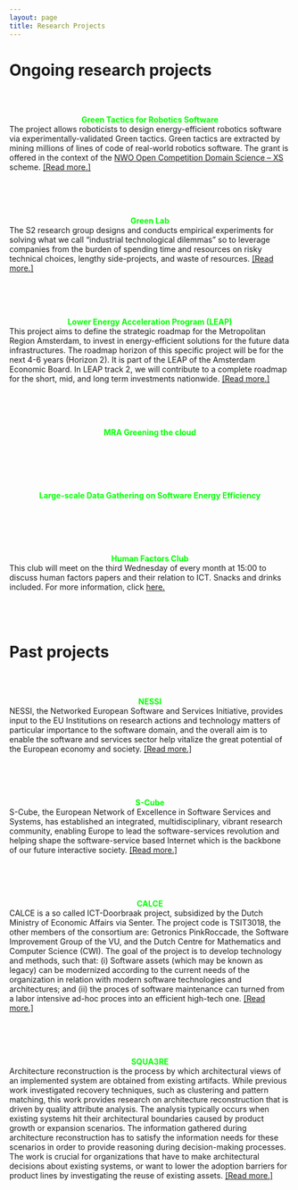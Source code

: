 ```yaml
---
layout: page
title: Research Projects
---
```


<!-- subtitle: X  -->

# Ongoing research projects 
<br>
<div class="row ">

<div class="col-lg-6 col-md-12 col-xs-12 col-sm-12">
<div style="text-align: center;">
<figure>
    <img src="/img/logos/placeholder_img.png"
         alt="">
    <figcaption></figcaption>
</figure>
<div><strong style="color: #00FF00;">Green Tactics for Robotics Software</strong><br>
<div style="text-align:left;">
The project allows roboticists to design energy-efficient robotics software via experimentally-validated Green tactics. Green tactics are extracted by mining millions of lines of code of real-world robotics software. The grant is offered in the context of the <a href="https://www.nwo.nl/en/calls/open-competition-domain-science-xs-pakket-21-1">NWO Open Competition Domain Science – XS</a> scheme. <a href="http://www.ivanomalavolta.com/mining-the-ros-ecosystem-for-energy-efficient-robotics-software/">[Read more.]<br><br><br><br></a> 
</div>
</div></div>
</div>

<div class="col-lg-6 col-md-12 col-xs-12 col-sm-12">
<div style="text-align: center;">
<figure>
    <img src="/img/logos/placeholder_img.png"
         alt="">
    <figcaption></figcaption>
</figure>
<div><strong style="color: #00FF00;">Green Lab</strong><br>
<div style="text-align:left;">
The S2 research group designs and conducts empirical experiments for solving what we call “industrial technological dilemmas” so to leverage companies from the burden of spending time and resources on risky technical choices, lengthy side-projects, and waste of resources.
 <a href="https://s2group.cs.vu.nl/pages/greenlab/">[Read more.]<br><br><br><br></a>
</div>
</div></div>
</div>

<div class="col-lg-6 col-md-12 col-xs-12 col-sm-12">
<div style="text-align: center;">
<figure>
    <img src="/img/logos/placeholder_img.png"
         alt="">
    <figcaption></figcaption>
</figure>
<div><strong style="color: #00FF00;">Lower Energy Acceleration Program (LEAP)</strong><br>
<div style="text-align:left;">
This project aims to define the strategic roadmap for the Metropolitan Region Amsterdam, to invest in energy-efficient solutions for the future data infrastructures. The roadmap horizon of this specific project will be for the next 4-6 years (Horizon 2). It is part of the LEAP of the Amsterdam Economic Board. In LEAP track 2, we will contribute to a complete roadmap for the short, mid, and long term investments nationwide. <a href="https://amsterdameconomicboard.com/en/initiatief/leap-lower-energy-acceleration-program#">[Read more.]<br><br><br><br></a>
</div>
</div></div>
</div>

<div class="col-lg-6 col-md-12 col-xs-12 col-sm-12">
<div style="text-align: center;">
<figure>
    <img src="/img/logos/placeholder_img.png"
         alt="">
    <figcaption></figcaption>
</figure>
<div><strong style="color: #00FF00;">MRA Greening the cloud</strong><br>
<div style="text-align:left;">
<br><br><br><br>
</div>
</div></div>
</div>

<div class="col-lg-6 col-md-12 col-xs-12 col-sm-12">
<div style="text-align: center;">
<figure>
    <img src="/img/logos/placeholder_img.png"
         alt="">
    <figcaption></figcaption>
</figure>
<div><strong style="color: #00FF00;">Large-scale Data Gathering on Software Energy Efficiency</strong><br>
<div style="text-align:left;">
<br><br><br><br>
</div>
</div></div>
</div>
</div>

<div class="col-lg-6 col-md-12 col-xs-12 col-sm-12">
<div style="text-align: center;">
<figure>
    <img src="/img/logos/placeholder_img.png"
         alt="">
    <figcaption></figcaption>
</figure>
<div><strong style="color: #00FF00;">Human Factors Club</strong><br>
<div style="text-align:left;">
    This club will meet on the third Wednesday of every month at 15:00 to discuss human factors papers and their relation to ICT. Snacks and drinks included. For more information, click <a href="../humanfactors.md">here.</a>
<br><br><br><br>
</div>
</div></div>
</div>
</div>

# Past projects
<br>

<div class="row ">

<div class="col-lg-6 col-md-12 col-xs-12 col-sm-12">
<div style="text-align: center;">
<figure>
    <img src="/img/logos/placeholder_img.png"
         alt="">
    <figcaption></figcaption>
</figure>
<div><strong style="color: #00FF00;">NESSI</strong><br>
<div style="text-align:left;">
NESSI, the Networked European Software and Services Initiative, provides input to the EU Institutions on research actions and technology matters of particular importance to the software domain, and the overall aim is to enable the software and services sector help vitalize the great potential of the European economy and society. <a href="http://www.nessi-europe.com/">[Read more.]<br><br><br><br></a>
</div>
</div></div>
</div>

<div class="col-lg-6 col-md-12 col-xs-12 col-sm-12">
<div style="text-align: center;">
<figure>
    <img src="/img/logos/placeholder_img.png"
         alt="">
    <figcaption></figcaption>
</figure>
<div><strong style="color: #00FF00;">S-Cube</strong><br>
<div style="text-align:left;">
S-Cube, the European Network of Excellence in Software Services and Systems, has established an integrated, multidisciplinary, vibrant research community, enabling Europe to lead the software-services revolution and helping shape the software-service based Internet which is the backbone of our future interactive society.
 <a href="http://www.s-cube-network.eu/">[Read more.]<br><br><br><br></a>
</div>
</div></div>
</div>

<div class="col-lg-6 col-md-12 col-xs-12 col-sm-12">
<div style="text-align: center;">
<figure>
    <img src="/img/logos/placeholder_img.png"
         alt="">
    <figcaption></figcaption>
</figure>
<div><strong style="color: #00FF00;">CALCE</strong><br>
<div style="text-align:left;">
CALCE is a so called ICT-Doorbraak project, subsidized by the Dutch Ministry of Economic Affairs via Senter. The project code is TSIT3018, the other members of the consortium are: Getronics PinkRoccade, the Software Improvement Group of the VU, and the Dutch Centre for Mathematics and Computer Science (CWI). The goal of the project is to develop technology and methods, such that: (i) Software assets (which may be known as legacy) can be modernized according to the current needs of the organization in relation with modern software technologies and architectures; and (ii) the proces of software maintenance can turned from a labor intensive ad-hoc proces into an efficient high-tech one.
 <a href="http://www.cs.vu.nl/~steven/calce/">[Read more.]<br><br><br><br></a>
</div>
</div></div>
</div>

<div class="col-lg-6 col-md-12 col-xs-12 col-sm-12">
<div style="text-align: center;" > 
<figure>
    <img src="/img/logos/placeholder_img.png"
         alt="">
    <figcaption></figcaption>
</figure>
<div><strong style="color: #00FF00;">SQUA3RE</strong><br>
<div style="text-align:left;">
Architecture reconstruction is the process by which architectural views of an implemented system are obtained from existing artifacts. While previous work investigated recovery techniques, such as clustering and pattern matching, this work provides research on architecture reconstruction that is driven by quality attribute analysis. The analysis typically occurs when existing systems hit their architectural boundaries caused by product growth or expansion scenarios. The information gathered during architecture reconstruction has to satisfy the information needs for these scenarios in order to provide reasoning during decision-making processes. The work is crucial for organizations that have to make architectural decisions about existing systems, or want to lower the adoption barriers for product lines by investigating the reuse of existing assets. 
<a href="http://www.cs.vu.nl/~x/square.html">[Read more.]<br><br><br><br></a>
</div>
</div></div>
</div>
</div>

